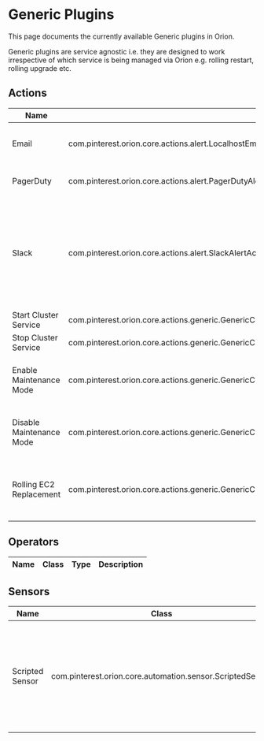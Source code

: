 # Generic Plugins

This page documents the currently available Generic plugins in Orion.

Generic plugins are service agnostic i.e. they are designed to work irrespective of which service is being managed via Orion e.g. rolling restart, rolling upgrade etc.

## Actions
|Name|Class|Type|Description|
|--------|-------|-------|------|
|Email|com.pinterest.orion.core.actions.alert.LocalhostEmailAlertAction|Alert|Send email based alerts to the configured addresses|
|PagerDuty|com.pinterest.orion.core.actions.alert.PagerDutyAlertAction|Alert|Creates a pager using v2 pager duty API|
|Slack|com.pinterest.orion.core.actions.alert.SlackAlertAction|Alert|Sends alert as a slack message in a configured channel, requires additional configs see Alert documentation for details|
|Start Cluster Service|com.pinterest.orion.core.actions.generic.GenericClusterWideAction.ParallelClusterStartAction|Cluster|Generic cluster Start|
|Stop Cluster Service|com.pinterest.orion.core.actions.generic.GenericClusterWideAction.ParallelClusterStopAction|Cluster|Generic cluster Stop|
|Enable Maintenance Mode|com.pinterest.orion.core.actions.generic.GenericClusterWideAction.ParallelEnableNodeMaintenanceModeAction|Cluster|Enable maintenance mode on specified nodes|
|Disable Maintenance Mode|com.pinterest.orion.core.actions.generic.GenericClusterWideAction.ParallelDisableNodeMaintenanceModeAction|Cluster|Disable maintenance mode on specified nodes|
|Rolling EC2 Replacement|com.pinterest.orion.core.actions.generic.GenericClusterWideAction.RollingReplacementAction|Cluster|Perform rolling replacement of EC2 nodes while ensuring service is stable|

## Operators
|Name|Class|Type|Description|
|--------|-------|-------|------|

## Sensors
|Name|Class|Description|
|--------|-------|------|
|Scripted Sensor|com.pinterest.orion.core.automation.sensor.ScriptedSensor|Allows JSR226 compliant scripting language like Javascript, Jython etc. to be used for writing sensors|